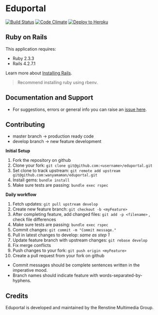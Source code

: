 Eduportal
================
[![Build Status](https://travis-ci.org/wanyamaman/eduportal.svg?branch=develop)](https://travis-ci.org/wanyamaman/eduportal)
[![Code Climate](https://codeclimate.com/github/wanyamaman/eduportal/badges/gpa.svg)](https://codeclimate.com/github/wanyamaman/eduportal)
[![Deploy to Heroku](https://www.herokucdn.com/deploy/button.png)](https://heroku.com/deploy)

Ruby on Rails
-------------

This application requires:

- Ruby 2.3.3
- Rails 4.2.7.1

Learn more about [Installing Rails](http://railsapps.github.io/installing-rails.html).
> Recommend installing ruby using rbenv.

<!-- Getting Started -->
Documentation and Support
-------------------------
- For suggestions, errors or general info you can raise an [issue here](https://github.com/wanyamaman/eduportal/issues).

<!-- Issues -->
Contributing
------------
- master branch -> production ready code
- develop branch -> new feature development

**Initial Setup**
1. Fork the repository on github
2. Clone your fork: `git clone git@github.com:<username>/eduportal.git`
3. Set clone to track upstream: `git remote add upstream git@github.com:wanyamaman/eduportal.git`
4. Install gems: `bundle install`
5. Make sure tests are passing: `bundle exec rspec`

**Daily workflow**
1. Fetch updates: `git pull upstream develop`
2. Create new feature branch: `git checkout -b <myFeature>`
3. After completing feature, add changed files: `git add -p <filename>` , check file differences
4. Make sure tests are passing: `bundle exec rspec`
5. Commit changes: `git commit -m "Commit message."`
6. Pull in latest changes to develop: _same as step 1_
7. Update feature branch with upstream changes: `git rebase develop`
8. Fix merge conflicts
9. Push changes to your fork: `git push origin <myFeature>`
10. Create a pull request from your fork on github

- Commit messages should be complete sentences written in the imperative mood.
- Branch names should indicate feature with words-separated-by-hyphens.

Credits
-------
Eduportal is developed and maintained by the Renstine Multimedia Group.

<!-- License -->
